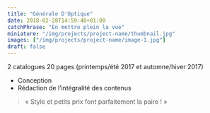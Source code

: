 ```yaml
---
title: "Générale D'Optique"
date: 2018-02-28T14:59:48+01:00
catchPhrase: "En mettre plein la vue"
miniature: "/img/projects/project-name/thumbnail.jpg"
images: ["/img/projects/project-name/image-1.jpg"]
draft: false
---
```


2 catalogues 20 pages (printemps/été 2017 et automne/hiver 2017)

- Conception
- Rédaction de l’intégralité des contenus

> « Style et petits prix font parfaitement la paire ! »
